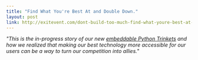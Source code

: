 ```yaml
---
title: "Find What You're Best At and Double Down."
layout: post
link: http://exitevent.com/dont-build-too-much-find-what-youre-best-at-and-double-down-14516.asp
---
```


*"This is the in-progress story of our new [embeddable Python Trinkets](https://trinket.io/python) and how we realized that making our best technology more accessible for our users can be a way to turn our competition into allies."*
